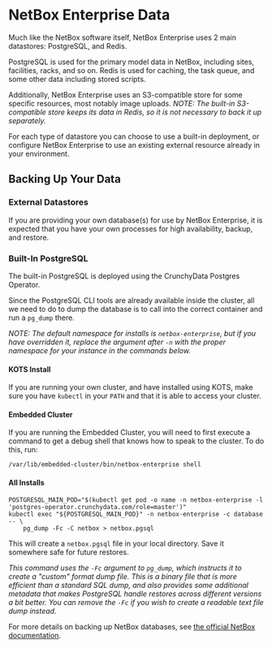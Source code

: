 # NetBox Enterprise Data

Much like the NetBox software itself, NetBox Enterprise uses 2 main datastores: PostgreSQL, and Redis.

PostgreSQL is used for the primary model data in NetBox, including sites, facilities, racks, and so on.
Redis is used for caching, the task queue, and some other data including stored scripts.

Additionally, NetBox Enterprise uses an S3-compatible store for some specific resources, most notably image uploads.
_NOTE: The built-in S3-compatible store keeps its data in Redis, so it is not necessary to back it up separately._

For each type of datastore you can choose to use a built-in deployment, or configure NetBox Enterprise to use an existing external resource already in your environment.

## Backing Up Your Data

### External Datastores

If you are providing your own database(s) for use by NetBox Enterprise, it is expected that you have your own processes for high availability, backup, and restore.

### Built-In PostgreSQL

The built-in PostgreSQL is deployed using the CrunchyData Postgres Operator.

Since the PostgreSQL CLI tools are already available inside the cluster, all we need to do to dump the database is to call into the correct container and run a `pg_dump` there.

_NOTE: The default namespace for installs is `netbox-enterprise`, but if you have overridden it, replace the argument after `-n` with the proper namespace for your instance in the commands below._

#### KOTS Install

If you are running your own cluster, and have installed using KOTS, make sure you have `kubectl` in your `PATH` and that it is able to access your cluster.

#### Embedded Cluster

If you are running the Embedded Cluster, you will need to first execute a command to get a debug shell that knows how to speak to the cluster.  To do this, run:

```shell
/var/lib/embedded-cluster/bin/netbox-enterprise shell
```

#### All Installs

```shell
POSTGRESQL_MAIN_POD="$(kubectl get pod -o name -n netbox-enterprise -l 'postgres-operator.crunchydata.com/role=master')"
kubectl exec "${POSTGRESQL_MAIN_POD}" -n netbox-enterprise -c database -- \
    pg_dump -Fc -C netbox > netbox.pgsql
```

This will create a `netbox.pgsql` file in your local directory.
Save it somewhere safe for future restores.

_This command uses the `-Fc` argument to `pg_dump`, which instructs it to create a "custom" format dump file.
This is a binary file that is more efficient than a standard SQL dump, and also provides some additional metadata that makes PostgreSQL handle restores across different versions a bit better.
You can remove the `-Fc` if you wish to create a readable text file dump instead._

For more details on backing up NetBox databases, see [the official NetBox documentation](https://netboxlabs.com/docs/netbox/en/stable/administration/replicating-netbox/).